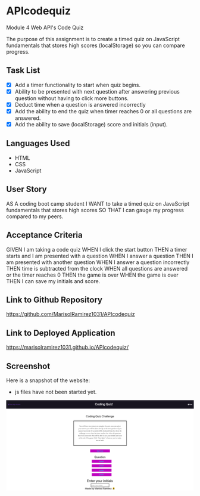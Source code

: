 # APIcodequiz
 Module 4 Web API's Code Quiz

The purpose of this assignment is to create a timed quiz on JavaScript fundamentals that stores high scores (localStorage) so you can compare progress.

## Task List 
- [x] Add a timer functionality to start when quiz begins.
- [x] Ability to be presented with next question after answering previous question without having to click more buttons.
- [x] Deduct time when a question is answered incorrectly 
- [x] Add the ability to end the quiz when timer reaches 0 or all questions are answered.
- [x] Add the ability to save (localStorage) score and initials (input).

## Languages Used

* HTML
* CSS
* JavaScript

## User Story 
AS A coding boot camp student
I WANT to take a timed quiz on JavaScript fundamentals that stores high scores
SO THAT I can gauge my progress compared to my peers.

## Acceptance Criteria

GIVEN I am taking a code quiz
WHEN I click the start button
THEN a timer starts and I am presented with a question
WHEN I answer a question
THEN I am presented with another question
WHEN I answer a question incorrectly
THEN time is subtracted from the clock
WHEN all questions are answered or the timer reaches 0
THEN the game is over
WHEN the game is over
THEN I can save my initials and score.

## Link to Github Repository
https://github.com/MarisolRamirez1031/APIcodequiz

## Link to Deployed Application
https://marisolramirez1031.github.io/APIcodequiz/

## Screenshot

Here is a snapshot of the website:
* js files have not been started yet.

![alt="site"](./assets/images/codequiz.png)